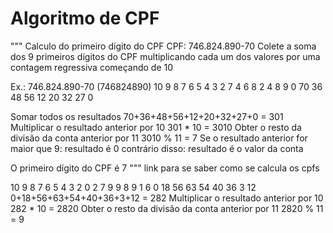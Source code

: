 # Algoritmo de CPF

"""
Calculo do primeiro dígito do CPF
CPF: 746.824.890-70
Colete a soma dos 9 primeiros dígitos do CPF
multiplicando cada um dos valores por uma
contagem regressiva começando de 10

Ex.:  746.824.890-70 (746824890)
   10  9  8  7  6  5  4  3  2
    7  4  6  8  2  4  8  9  0
   70  36 48 56 12 20 32 27 0

Somar todos os resultados
70+36+48+56+12+20+32+27+0 = 301
Multiplicar o resultado anterior por 10
301 * 10 = 3010
Obter o resto da divisão da conta anterior por 11
3010 % 11 = 7
Se o resultado anterior for maior que 9:
    resultado é 0
contrário disso:
    resultado é o valor da conta

O primeiro dígito do CPF é 7
"""
link para se saber como se calcula os cpfs

10   9  8   7   6   5  4  3   2
0    2  7   9   9   8  9  1   6
0   18  56  63  54  40 36 3   12
0+18+56+63+54+40+36+3+12 = 282
Multiplicar o resultado anterior por 10
282 * 10 = 2820
Obter o resto da divisão da conta anterior por 11
2820 % 11 = 9
